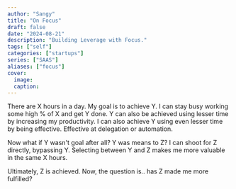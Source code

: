 ```yaml
---
author: "Sangy"
title: "On Focus"
draft: false
date: "2024-08-21"
description: "Building Leverage with Focus."
tags: ["self"]
categories: ["startups"]
series: ["SAAS"]
aliases: ["focus"]
cover:
  image: 
  caption: 
---
```


There are X hours in a day. My goal is to achieve Y.
I can stay busy working some high % of X and get Y done. 
Y can also be achieved using lesser time by increasing my productivity.
I can also achieve Y using even lesser time by being effective. Effective at delegation or automation.

Now what if Y wasn't goal after all?
Y was means to Z?
I can shoot for Z directly, bypassing Y. Selecting between Y and Z makes me more valuable in the same X hours.

Ultimately, Z is achieved. Now, the question is.. has Z made me more fulfilled?
